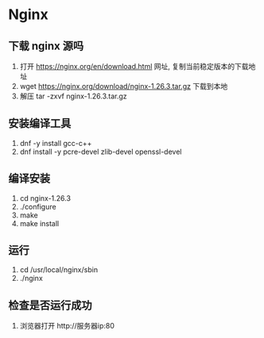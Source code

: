 # Nginx

## 下载 nginx 源吗

1. 打开 https://nginx.org/en/download.html 网址, 复制当前稳定版本的下载地址
2. wget https://nginx.org/download/nginx-1.26.3.tar.gz 下载到本地
3. 解压 tar -zxvf nginx-1.26.3.tar.gz

## 安装编译工具

1. dnf -y install gcc-c++
2. dnf install -y pcre-devel zlib-devel openssl-devel

## 编译安装

1. cd nginx-1.26.3
2. ./configure
3. make
4. make install

## 运行

1. cd /usr/local/nginx/sbin
2. ./nginx

## 检查是否运行成功

1. 浏览器打开 http://服务器ip:80

